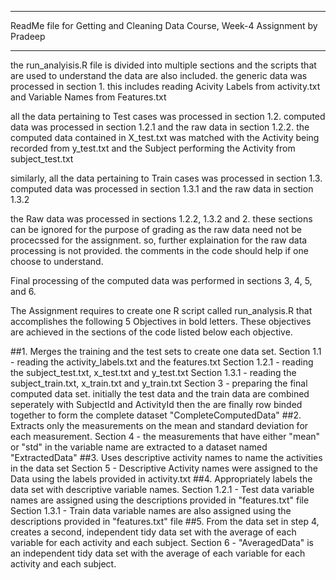 ***********************************************************************************************************************************************************
ReadMe file for Getting and Cleaning Data Course, Week-4 Assignment by Pradeep
***********************************************************************************************************************************************************

the run_analyisis.R file is divided into multiple sections and the scripts that are used to understand the data are also included.
the generic data was processed in section 1. this includes reading Acivity Labels from activity.txt and Variable Names from Features.txt

all the data pertaining to Test cases was processed in section 1.2. computed data was processed in section 1.2.1 and the raw data in section 1.2.2.
the computed data contained in X_test.txt was matched with the Activity being recorded from y_test.txt and the Subject performing the Activity from
subject_test.txt

similarly, all the data pertaining to Train cases was processed in section 1.3. computed data was processed in section 1.3.1 and the raw data in section 1.3.2

the Raw data was processed in sections 1.2.2, 1.3.2 and 2. these sections can be ignored for the purpose of grading as the raw data need not be procecssed
for the assignment. so, further explaination for the raw data processing is not provided. the comments in the code should help if one choose to understand.

Final processing of the computed data was performed in sections 3, 4, 5, and 6.

The Assignment requires to create one R script called run_analysis.R that accomplishes the following 5 Objectives in bold letters. 
These objectives are achieved in the sections of the code listed below each objective.

##1. Merges the training and the test sets to create one data set.
	Section 1.1 - reading the activity_labels.txt and the features.txt
	Section 1.2.1 - reading the subject_test.txt, x_test.txt and y_test.txt
	Section	1.3.1 - reading the subject_train.txt, x_train.txt and y_train.txt
	Section 3 - preparing the final computed data set. initially the test data and the train data are combined seperately with SubjectId and ActivityId 
			then the are finally row binded together to form the complete dataset "CompleteComputedData"
##2. Extracts only the measurements on the mean and standard deviation for each measurement.
	Section 4 - the measurements that have either "mean" or "std" in the variable name are extracted to a dataset named "ExtractedData"
##3. Uses descriptive activity names to name the activities in the data set
	Section 5 - Descriptive Activity names were assigned to the Data using the labels provided in activity.txt
##4. Appropriately labels the data set with descriptive variable names.
	Section 1.2.1 - Test data variable names are assigned using the descriptions provided in "features.txt" file
	Section 1.3.1 - Train data variable names are also assigned using the descriptions provided in "features.txt" file
##5. From the data set in step 4, creates a second, independent tidy data set with the average of each variable for each activity and each subject.
	Section 6 - "AveragedData" is an independent tidy data set with the average of each variable for each activity and each subject. 
